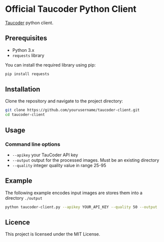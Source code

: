 # Official Taucoder Python Client

[Taucoder](https://taucoder.com) python client.

## Prerequisites

- Python 3.x
- `requests` library

You can install the required library using pip:

```sh
pip install requests
```

## Installation

Clone the repository and navigate to the project directory:

```sh
git clone https://github.com/yourusername/taucoder-client.git
cd taucoder-client
```

## Usage

### Command line options

- `--apikey` your TauCoder API key
- `--output` output for the processed images. Must be an existing directory
- `--quality` integer quality value in range 25-95

## Example

The following example encodes input images are stores them into a directory `./output`

```sh
python taucoder-client.py --apikey YOUR_API_KEY --quality 50 --output ./output image1.jpg image2.png
```

## Licence

This project is licensed under the MIT License.
